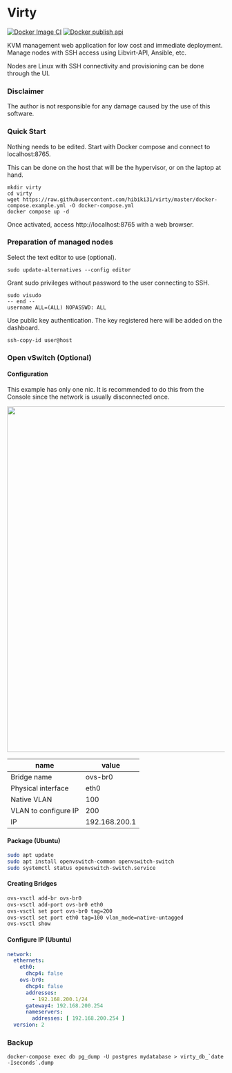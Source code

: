 # Virty


[![Docker Image CI](https://github.com/hibiki31/virty/actions/workflows/docker-image.yml/badge.svg)](https://github.com/hibiki31/virty/actions/workflows/docker-image.yml)
[![Docker publish api](https://github.com/hibiki31/virty/actions/workflows/docker-publish-api.yml/badge.svg)](https://github.com/hibiki31/virty/actions/workflows/docker-publish-api.yml)

KVM management web application for low cost and immediate deployment.
Manage nodes with SSH access using Libvirt-API, Ansible, etc.

Nodes are Linux with SSH connectivity and provisioning can be done through the UI.

### Disclaimer

The author is not responsible for any damage caused by the use of this software.

### Quick Start

Nothing needs to be edited.
Start with Docker compose and connect to localhost:8765.

This can be done on the host that will be the hypervisor, or on the laptop at hand.

```
mkdir virty
cd virty
wget https://raw.githubusercontent.com/hibiki31/virty/master/docker-compose.example.yml -O docker-compose.yml
docker compose up -d
```

Once activated, access http://localhost:8765 with a web browser.

### Preparation of managed nodes

Select the text editor to use (optional).

```
sudo update-alternatives --config editor
```

Grant sudo privileges without password to the user connecting to SSH.

```
sudo visudo
-- end --
username ALL=(ALL) NOPASSWD: ALL
```

Use public key authentication.
The key registered here will be added on the dashboard.

```
ssh-copy-id user@host
```

### Open vSwitch (Optional)

#### Configuration

This example has only one nic.
It is recommended to do this from the Console since the network is usually disconnected once.

<img src="https://user-images.githubusercontent.com/35087924/179314489-b8a5e48b-368a-4274-b3ef-9ec67810805c.png" width="800px"/>

| name               | value            |
| ---------------------- | ------------- |
| Bridge name               | ovs-br0       |
| Physical interface | eth0          |
| Native VLAN            | 100           |
| VLAN to configure IP       | 200           |
| IP                     | 192.168.200.1 |

#### Package (Ubuntu)

```bash
sudo apt update
sudo apt install openvswitch-common openvswitch-switch
sudo systemctl status openvswitch-switch.service
```

#### Creating Bridges

```bash
ovs-vsctl add-br ovs-br0
ovs-vsctl add-port ovs-br0 eth0
ovs-vsctl set port ovs-br0 tag=200
ovs-vsctl set port eth0 tag=100 vlan_mode=native-untagged
ovs-vsctl show
```

#### Configure IP (Ubuntu)

```yaml
network:
  ethernets:
    eth0:
      dhcp4: false
    ovs-br0:
      dhcp4: false
      addresses:
        - 192.168.200.1/24
      gateway4: 192.168.200.254
      nameservers:
        addresses: [ 192.168.200.254 ]
  version: 2
```

### Backup

```
docker-compose exec db pg_dump -U postgres mydatabase > virty_db_`date -Iseconds`.dump
```
